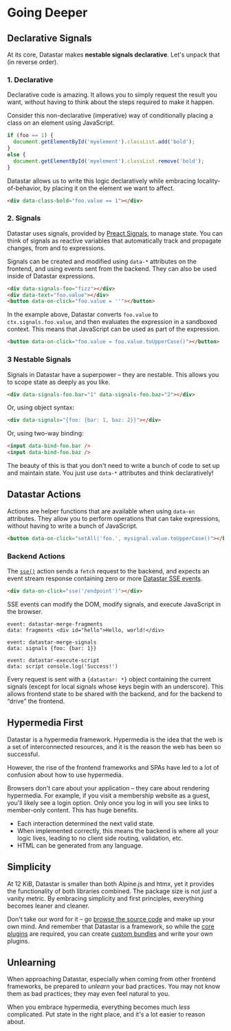 # Going Deeper

## Declarative Signals

At its core, Datastar makes __nestable signals declarative__. Let's unpack that (in reverse order).

### 1. Declarative

Declarative code is amazing. It allows you to simply request the result you want, without having to think about the steps required to make it happen.

Consider this non-declarative (imperative) way of conditionally placing a class on an element using JavaScript.

```js
if (foo == 1) {
  document.getElementById('myelement').classList.add('bold');
} 
else {
  document.getElementById('myelement').classList.remove('bold');
}
```

Datastar allows us to write this logic declaratively while embracing locality-of-behavior, by placing it on the element we want to affect.

```html
<div data-class-bold="foo.value == 1"></div>
```

### 2. Signals

Datastar uses signals, provided by [Preact Signals](https://preactjs.com/guide/v10/signals/), to manage state. You can think of signals as reactive variables that automatically track and propagate changes, from and to expressions. 

Signals can be created and modified using `data-*` attributes on the frontend, and using events sent from the backend. They can also be used inside of Datastar expressions.

```html
<div data-signals-foo="fizz"></div>
<div data-text="foo.value"></div>
<button data-on-click="foo.value = ''"></button>
```

In the example above, Datastar converts `foo.value` to `ctx.signals.foo.value`, and then evaluates the expression in a sandboxed context. This means that JavaScript can be used as part of the expression.

```html
<button data-on-click="foo.value = foo.value.toUpperCase()"></button>
```

### 3 Nestable Signals

Signals in Datastar have a superpower – they are nestable. This allows you to scope state as deeply as you like.

```html
<div data-signals-foo.bar="1" data-signals-foo.baz="2"></div>
```

Or, using object syntax:

```html
<div data-signals="{foo: {bar: 1, baz: 2}}"></div>
```

Or, using two-way binding:

```html
<input data-bind-foo.bar />
<input data-bind-foo.baz />
```

The beauty of this is that you don't need to write a bunch of code to set up and maintain state. You just use `data-*` attributes and think declaratively!

## Datastar Actions

Actions are helper functions that are available when using `data-on` attributes. They allow you to perform operations that can take expressions, without having to write a bunch of JavaScript.

```html
<button data-on-click="setAll('foo.', mysignal.value.toUpperCase()"></button>
```

### Backend Actions

The [`sse()`](/reference/action_plugins#sse) action sends a `fetch` request to the backend, and expects an event stream response containing zero or more [Datastar SSE events](/reference/sse_events). 

```html
<div data-on-click="sse('/endpoint')"></div>
```

SSE events can modify the DOM, modify signals, and execute JavaScript in the browser.

```
event: datastar-merge-fragments
data: fragments <div id="hello">Hello, world!</div>

event: datastar-merge-signals
data: signals {foo: {bar: 1}}

event: datastar-execute-script
data: script console.log('Success!')
```

Every request is sent with a `{datastar: *}` object containing the current signals (except for local signals whose keys begin with an underscore). This allows frontend state to be shared with the backend, and for the backend to “drive” the frontend.

## Hypermedia First

Datastar is a hypermedia framework. Hypermedia is the idea that the web is a set of interconnected resources, and it is the reason the web has been so successful. 

However, the rise of the frontend frameworks and SPAs have led to a lot of confusion about how to use hypermedia.

Browsers don't care about your application – they care about rendering hypermedia. For example, if you visit a membership website as a guest, you'll likely see a login option. Only once you log in will you see links to member-only content. This has huge benefits.

- Each interaction determined the next valid state.
- When implemented correctly, this means the backend is where all your logic lives, leading to no client side routing, validation, etc.
- HTML can be generated from any language.

## Simplicity

At 12 KiB, Datastar is smaller than both Alpine.js and htmx, yet it provides the functionality of both libraries combined. The package size is not _just_ a vanity metric. By embracing simplicity and first principles, everything becomes leaner and cleaner.

Don't take our word for it – go [browse the source code](https://github.com/starfederation/datastar/tree/main/library) and make up your own mind. And remember that Datastar is a framework, so while the [core plugins](https://github.com/starfederation/datastar/blob/main/library/src/plugins/official/core/attributes) are required, you can create [custom bundles](/bundler) and write your own plugins.

## Unlearning

When approaching Datastar, especially when coming from other frontend frameworks, be prepared to _unlearn_ your bad practices. You may not know them as bad practices; they may even feel natural to you.

When you embrace hypermedia, everything becomes much _less_ complicated. Put state in the right place, and it's a lot easier to reason about.